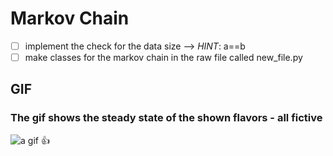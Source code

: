 # Markov Chain

- [ ] implement the check for the data size --> _HINT_: a==b
- [ ] make classes for the markov chain in the raw file called new_file.py 

## GIF

### The gif shows the steady state of the shown flavors - all fictive

![a gif :+1:](result_steady_stat.gif)
